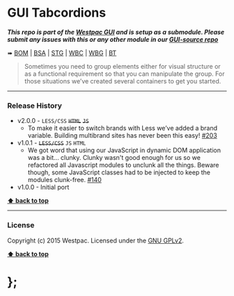 GUI Tabcordions
===============

***This repo is part of the [Westpac GUI](http://gel.westpacgroup.com.au/GUI/) and is setup as a submodule. Please submit any issues with this or any other
module in our [GUI-source repo](https://github.com/WestpacCXTeam/GUI-source/issues)***

➠
[BOM](http://westpaccxteam.github.io/GUI-tabcordions/tests/BOM/) |
[BSA](http://westpaccxteam.github.io/GUI-tabcordions/tests/BSA/) |
[STG](http://westpaccxteam.github.io/GUI-tabcordions/tests/STG/) |
[WBC](http://westpaccxteam.github.io/GUI-tabcordions/tests/WBC/) |
[WBG](http://westpaccxteam.github.io/GUI-tabcordions/tests/WBG/) |
[BT](http://westpaccxteam.github.io/GUI-tabcordions/tests/BT/)

> Sometimes you need to group elements either for visual structure or as a functional requirement so that you can manipulate the group. For those situations
> we’ve created several containers to get you started.

----------------------------------------------------------------------------------------------------------------------------------------------------------------


### Release History

* v2.0.0 - `LESS/CSS` ~~`HTML`~~ ~~`JS`~~
	* To make it easier to switch brands with Less we’ve added a brand variable. Building multibrand sites has never been this easy!
		[#203](https://github.com/WestpacCXTeam/GUI-source/issues/203)
* v1.0.1 - ~~`LESS/CSS`~~ `JS` `HTML`
	* We got word that using our JavaScript in dynamic DOM application was a bit... clunky. Clunky wasn't good enough for us so we refactored all Javascript
		modules to unclunk all the things. Beware though, some JavaScript classes had to be injected to keep the modules clunk-free.
		[#140](https://github.com/WestpacCXTeam/GUI-source/issues/140)
* v1.0.0 - Initial port

**[⬆ back to top](#content)**


----------------------------------------------------------------------------------------------------------------------------------------------------------------


### License

Copyright (c) 2015 Westpac. Licensed under the [GNU GPLv2](https://raw.githubusercontent.com/WestpacCXTeam/GUI-tabcordions/master/LICENSE).

**[⬆ back to top](#content)**

# };